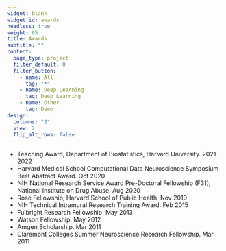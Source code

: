 ```yaml
---
widget: blank
widget_id: awards
headless: true
weight: 65
title: Awards
subtitle: ""
content:
  page_type: project
  filter_default: 0
  filter_button:
    - name: All
      tag: "*"
    - name: Deep Learning
      tag: Deep Learning
    - name: Other
      tag: Demo
design:
  columns: "2"
  view: 2
  flip_alt_rows: false
---
```

* Teaching Award, Department of Biostatistics, Harvard University. 2021-2022
* Harvard Medical School Computational Data Neuroscience Symposium Best Abstract Award. Oct 2020
* NIH National Research Service Award Pre-Doctoral Fellowship (F31), National Institute on Drug Abuse. Aug 2020	
* Rose Fellowship, Harvard School of Public Health. Nov 2019	
* NIH Technical Intramural Research Training Award. Feb 2015	
* Fulbright Research Fellowship. May 2013	
* Watson Fellowship. May 2012	 
* Amgen Scholarship. Mar 2011	
* Claremont Colleges Summer Neuroscience Research Fellowship. Mar 2011	

